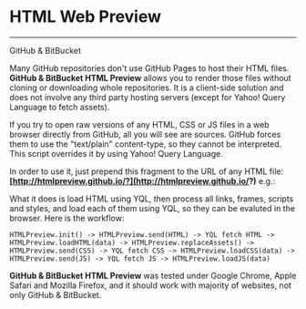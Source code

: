 # HTML Web Preview
-------------------------------
GitHub & BitBucket

Many GitHub repositories don't use GitHub Pages to host their HTML files. **GitHub & BitBucket HTML Preview** allows you to render those files without cloning or downloading whole repositories. It is a  client-side solution and does not involve any third party hosting servers (except for Yahoo! Query Language to fetch assets).

If you try to open raw versions of any HTML, CSS or JS files in a web browser directly from GitHub, all you will see are sources. GitHub forces them to use the "text/plain" content-type, so they cannot be interpreted. This script overrides it by using Yahoo! Query Language.

In order to use it, just prepend this fragment to the URL of any HTML file: **[http://htmlpreview.github.io/?](http://htmlpreview.github.io/?)** e.g.:

What it does is load HTML using YQL, then process all links, frames, scripts and styles, and load each of them using YQL, so they can be evaluted in the browser. Here is the workflow:
```
HTMLPreview.init() -> HTMLPreview.send(HTML) -> YQL fetch HTML -> HTMLPreview.loadHTML(data) -> HTMLPreview.replaceAssets() -> HTMLPreview.send(CSS) -> YQL fetch CSS -> HTMLPreview.loadCSS(data) -> HTMLPreview.send(JS) -> YQL fetch JS -> HTMLPreview.loadJS(data)
```

**GitHub & BitBucket HTML Preview** was tested under Google Chrome, Apple Safari and Mozilla Firefox, and it should work with majority of websites, not only GitHub & BitBucket.
